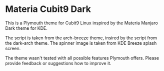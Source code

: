 # Materia Cubit9 Dark

This is a Plymouth theme for Cubit9 Linux inspired by the Materia Manjaro Dark theme for KDE.


The script is taken from the arch-breeze theme, insired by the script from the dark-arch theme. The spinner image is taken from KDE Breeze splash screen.

The theme wasn't tested with all possible features Plymouth offers.
Please provide feedback or suggestions how to improve it.
